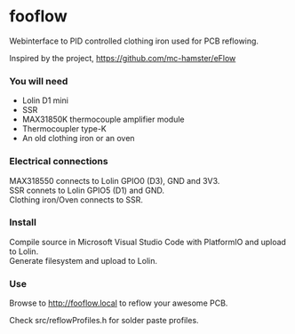 # fooflow
Webinterface to PID controlled clothing iron used for PCB reflowing.

Inspired by the project, https://github.com/mc-hamster/eFlow

### You will need
* Lolin D1 mini
* SSR
* MAX31850K thermocouple amplifier module
* Thermocoupler type-K
* An old clothing iron or an oven

### Electrical connections
MAX318550 connects to Lolin GPIO0 (D3), GND and 3V3.  
SSR connets to Lolin GPIO5 (D1) and GND.  
Clothing iron/Oven connects to SSR.  

### Install
Compile source in Microsoft Visual Studio Code with PlatformIO and upload to Lolin.  
Generate filesystem and upload to Lolin.

### Use
Browse to http://fooflow.local to reflow your awesome PCB.

Check src/reflowProfiles.h for solder paste profiles.
